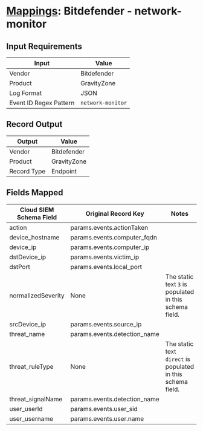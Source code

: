 # [Mappings](README.md): Bitdefender - network-monitor

## Input Requirements

|Input|Value|
|-----|-----|
|Vendor|Bitdefender|
|Product|GravityZone|
|Log Format|JSON|
|Event ID Regex Pattern|`network-monitor`|

## Record Output

|Output|Value|
|------|-----|
|Vendor|Bitdefender|
|Product|GravityZone|
|Record Type|Endpoint|

## Fields Mapped

|Cloud SIEM Schema Field|Original Record Key|Notes|
|-----------------------|-------------------|-----|
|action|params.events.actionTaken||
|device_hostname|params.events.computer_fqdn||
|device_ip|params.events.computer_ip||
|dstDevice_ip|params.events.victim_ip||
|dstPort|params.events.local_port||
|normalizedSeverity|None|The static text `3` is populated in this schema field.|
|srcDevice_ip|params.events.source_ip||
|threat_name|params.events.detection_name||
|threat_ruleType|None|The static text `direct` is populated in this schema field.|
|threat_signalName|params.events.detection_name||
|user_userId|params.events.user_sid||
|user_username|params.events.user.name||

